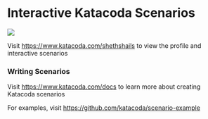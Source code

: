 # Interactive Katacoda Scenarios

[![](http://shields.katacoda.com/katacoda/shethshails/count.svg)](https://www.katacoda.com/shethshails "Get your profile on Katacoda.com")

Visit https://www.katacoda.com/shethshails to view the profile and interactive scenarios

### Writing Scenarios
Visit https://www.katacoda.com/docs to learn more about creating Katacoda scenarios

For examples, visit https://github.com/katacoda/scenario-example
